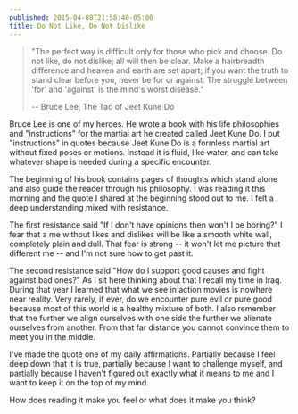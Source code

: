 ```yaml
---
published: 2015-04-08T21:58:40-05:00
title: Do Not Like, Do Not Dislike
---
```

> "The perfect way is difficult only for those who pick and choose. Do not
> like, do not dislike; all will then be clear. Make a hairbreadth difference
> and heaven and earth are set apart; if you want the truth to stand clear
> before you, never be for or against. The struggle between 'for' and
> 'against' is the mind's worst disease."
>
> -- Bruce Lee, The Tao of Jeet Kune Do

Bruce Lee is one of my heroes. He wrote a book with his life philosophies and "instructions" for the martial art he created called Jeet Kune Do. I put "instructions" in quotes because Jeet Kune Do is a formless martial art without fixed poses or motions. Instead it is fluid, like water, and can take whatever shape is needed during a specific encounter.

The beginning of his book contains pages of thoughts which stand alone and also guide the reader through his philosophy. I was reading it this morning and the quote I shared at the beginning stood out to me. I felt a deep understanding mixed with resistance.

The first resistance said "If I don't have opinions then won't I be boring?" I fear that a me without likes and dislikes will be like a smooth white wall, completely plain and dull. That fear is strong -- it won't let me picture that different me -- and I'm not sure how to get past it.

The second resistance said "How do I support good causes and fight against bad ones?" As I sit here thinking about that I recall my time in Iraq. During that year I learned that what we see in action movies is nowhere near reality. Very rarely, if ever, do we encounter pure evil or pure good because most of this world is a healthy mixture of both. I also remember that the further we align ourselves with one side the further we alienate ourselves from another. From that far distance you cannot convince them to meet you in the middle.

I've made the quote one of my daily affirmations. Partially because I feel deep down that it is true, partially because I want to challenge myself, and partially because I haven't figured out exactly what it means to me and I want to keep it on the top of my mind.

How does reading it make you feel or what does it make you think?  